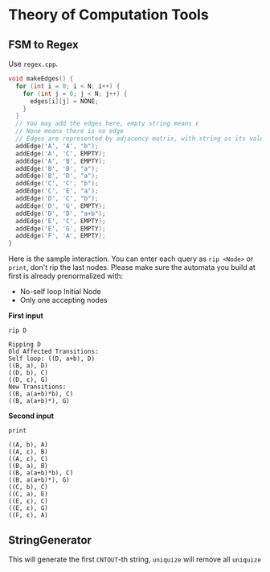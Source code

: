 # Theory of Computation Tools

## FSM to Regex

Use `regex.cpp`.

```c++
void makeEdges() {
  for (int i = 0; i < N; i++) {
    for (int j = 0; j < N; j++) {
      edges[i][j] = NONE;
    }
  }
  // You may add the edges here, empty string means ε
  // None means there is no edge
  // Edges are represented by adjacency matrix, with string as its values
  addEdge('A', 'A', "b");
  addEdge('A', 'C', EMPTY);
  addEdge('A', 'B', EMPTY);
  addEdge('B', 'B', "a");
  addEdge('B', 'D', "a");
  addEdge('C', 'C', "b");
  addEdge('C', 'E', "a");
  addEdge('D', 'C', "b");
  addEdge('D', 'G', EMPTY);
  addEdge('D', 'D', "a+b");
  addEdge('E', 'C', EMPTY);
  addEdge('E', 'G', EMPTY);
  addEdge('F', 'A', EMPTY);
}
```

Here is the sample interaction. You can enter each query as `rip <Node>` or `print`, don't rip the last nodes. Please make sure the automata you build at first is already prenormalized with:

- No-self loop Initial Node
- Only one accepting nodes

**First input**

```
rip D
```
```
Ripping D
Old Affected Transitions: 
Self loop: ((D, a+b), D)
((B, a), D)
((D, b), C)
((D, ε), G)
New Transitions: 
((B, a(a+b)*b), C)
((B, a(a+b)*), G)
```
**Second input**

```
print
```
```
((A, b), A)
((A, ε), B)
((A, ε), C)
((B, a), B)
((B, a(a+b)*b), C)
((B, a(a+b)*), G)
((C, b), C)
((C, a), E)
((E, ε), C)
((E, ε), G)
((F, ε), A)
```

## StringGenerator

This will generate the first `CNTOUT`-th string, `uniquize` will remove all `uniquize` 